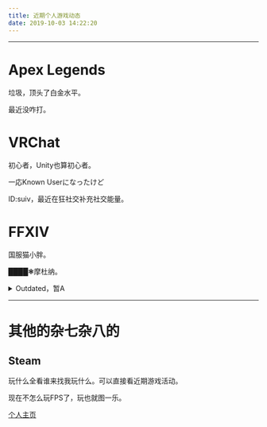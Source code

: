 ```yaml
---
title: 近期个人游戏动态
date: 2019-10-03 14:22:20
---
```


---

# Apex Legends

垃圾，顶头了白金水平。

最近没咋打。

# VRChat

初心者，Unity也算初心者。

一応Known Userになったけど

ID:suiv，最近在狂社交补充社交能量。

# FFXIV

国服猫小胖。

████❃摩杜纳。

<details>
<summary>Outdated，暂A</summary>

主渔/旅，战职主赤。

长期成就列表：

成就名 | 进度
 --- | ---
~愿者上钩16~|~204/204~达成
~净界太公3~|~22/22~达成
~专研钓鱼笔记6~|~780/780~达成
海钓爱好者3|112,288/500,000
~十六重道的探究者~|~16/16~达成
~常在战场5~|~100/100~达成
八爪旅人|×
捕鲨人|×
水母狂魔|×
龙马惊神|×

其他成就列表：

成就名 | 达成时间(UTC+1) 
 --- | ---
游钓大洋3 | Nov. 29, 2020
见多识广的探索者 | Jan. 25, 2021

放弃了的成就了表：

成就名 | 最后进度
 --- | ---
战场的支配者|580/5000
英雄凯旋|103/200
荣誉之战5|16/100

因为战场很无聊，圈子也很恶臭。

数据更新时间：
~Nov. 11, 2020~
~Dec. 2, 2020~
~Jan. 11, 2021~
~Apr. 4, 2021~
Apr.11 , 2022


![俺的可爱猫猫](https://i.loli.net/2019/10/04/orY2ZsdH3xeKqpz.png)

![别人拍的俺](https://i.loli.net/2020/12/03/VGQWNjSlMXdPnFT.png)

<details>
<summary>之前的帅气兔兔</summary>

![俺的帅气兔兔](https://i.loli.net/2019/11/13/2WvmD53hfE4IHbF.png)

</details>
</details>

---

# 其他的杂七杂八的

## Steam

玩什么全看谁来找我玩什么。可以直接看近期游戏活动。

现在不怎么玩FPS了，玩也就图一乐。

[个人主页](https://steamcommunity.com/id/koharu_kkmhr/)